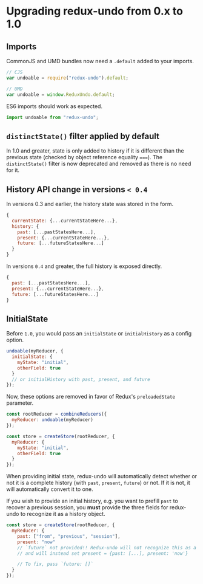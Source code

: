 # Upgrading redux-undo from 0.x to 1.0

## Imports

CommonJS and UMD bundles now need a `.default` added to your imports.

```js
// CJS
var undoable = require("redux-undo").default;

// UMD
var undoable = window.ReduxUndo.default;
```

ES6 imports should work as expected.

```js
import undoable from "redux-undo";
```

## `distinctState()` filter applied by default

In 1.0 and greater, state is only added to history if it is different than the previous state (checked by object reference equality `===`). The `distinctState()` filter is now deprecated and removed as there is no need for it.

## History API change in versions `< 0.4`

In versions 0.3 and earlier, the history state was stored in the form.

```js
{
  currentState: {...currentStateHere...},
  history: {
    past: [...pastStatesHere...],
    present: {...currentStateHere...},
    future: [...futureStatesHere...]
  }
}
```

In versions `0.4` and greater, the full history is exposed directly.

```js
{
  past: [...pastStatesHere...],
  present: {...currentStateHere...},
  future: [...futureStatesHere...]
}
```

## InitialState

Before `1.0`, you would pass an `initialState` or `initialHistory` as a config option.

```js
undoable(myReducer, {
  initialState: {
    myState: "initial",
    otherField: true
  }
  // or initialHistory with past, present, and future
});
```

Now, these options are removed in favor of Redux's `preloadedState` parameter.

```js
const rootReducer = combineReducers({
  myReducer: undoable(myReducer)
});

const store = createStore(rootReducer, {
  myReducer: {
    myState: "initial",
    otherField: true
  }
});
```

When providing initial state, redux-undo will automatically detect whether or not it is a complete history (with `past`, `present`, `future`) or not. If it is not, it will automatically convert it to one.

If you wish to provide an initial history, e.g. you want to prefill `past` to recover a previous session, you **must** provide the three fields for redux-undo to recognize it as a history object.

```js
const store = createStore(rootReducer, {
  myReducer: {
    past: ["from", "previous", "session"],
    present: "now"
    // `future` not provided!! Redux-undo will not recognize this as a history
    // and will instead set present = {past: [...], present: 'now'}

    // To fix, pass `future: []`
  }
});
```
